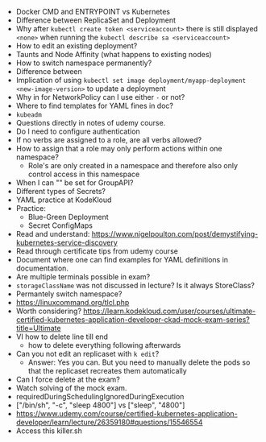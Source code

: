 * Docker CMD and ENTRYPOINT vs Kubernetes
* Difference between ReplicaSet and Deployment
* Why after `kubectl create token <serviceaccount>` there is still displayed `<none>` when running the `kubectl describe sa <serviceaccount>`
* How to edit an existing deployment?
* Taunts and Node Affinity (what happens to existing nodes)
* How to switch namespace permanently?
* Difference between 
* Implication of using `kubectl set image deployment/myapp-deployment <new-image-version>` to update a deployment
* Why in for NetworkPolicy can I use either `-` or not?
* Where to find templates for YAML fines in doc?
* `kubeadm`
* Questions directly in notes of udemy course.
* Do I need to configure authentication
* If no verbs are assigned to a role, are all verbs allowed?
* How to assign that a role may only perform actions within one namespace?
  * Role's are only created in a namespace and therefore also only control access in this namespace
* When I can "" be set for GroupAPI?
* Different types of Secrets?
* YAML practice at KodeKloud
* Practice:
  * Blue-Green Deployment
  * Secret ConfigMaps
* Read and understand: https://www.nigelpoulton.com/post/demystifying-kubernetes-service-discovery
* Read through certificate tips from udemy course
* Document where one can find examples for YAML definitions in documentation.
* Are multiple terminals possible in exam?
* `storageClassName` was not discussed in lecture? Is it always StoreClass?
* Permantely switch namespace?
* https://linuxcommand.org/tlcl.php
* Worth considering? https://learn.kodekloud.com/user/courses/ultimate-certified-kubernetes-application-developer-ckad-mock-exam-series?title=Ultimate
* VI how to delete line till end
  * how to delete everything following afterwards
* Can you not edit an replicaset with `k edit`?
  * Answer: Yes you can. But you need to manually delete the pods so that the replicaset recreates them automatically
* Can I force delete at the exam?
* Watch solving of the mock exam.
* requiredDuringSchedulingIgnoredDuringExecution 
* ["/bin/sh", "-c", "sleep 4800"] vs ["sleep", "4800"]
* https://www.udemy.com/course/certified-kubernetes-application-developer/learn/lecture/26359180#questions/15546554
* Access this killer.sh